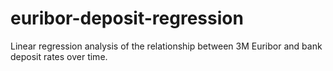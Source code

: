 # euribor-deposit-regression
Linear regression analysis of the relationship between 3M Euribor and bank deposit rates over time.
